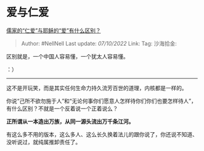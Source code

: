 # 爱与仁爱
[儒家的“仁爱”与耶稣的“爱”有什么区别？](https://www.zhihu.com/question/556714934/answer/2696850836)

> Author: #NellNell
> Last update: *07/10/2022*
> Link:
> Tag:
> 沙海拾金:

区别就是，一个中国人容易懂，一个犹太人容易懂。

：）

---

这不是开玩笑，而是其实任何生命力持久流芳百世的道理，内核都是一样的。

你说“己所不欲勿施于人”和“无论何事你们愿意人怎样待你们你们也要怎样待人”，有什么区别？不就是一个反着说一个正着说么？

**正所谓从一本造出万族，从同一源头流出万千条江河。**

有这么多不用的版本，这么多人、这么长久换着法儿的跟你说了，你还说不知道、没听说过，就纯属推卸责任了。
